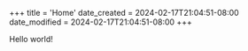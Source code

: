 +++
title = 'Home'
date_created = 2024-02-17T21:04:51-08:00
date_modified = 2024-02-17T21:04:51-08:00
+++

Hello world!
